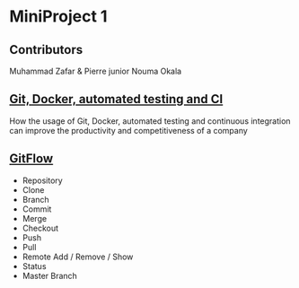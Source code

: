 # MiniProject 1


## Contributors
Muhammad Zafar & Pierre junior Nouma Okala


## [Git, Docker, automated testing and CI](/CI)
How the usage of Git, Docker, automated testing and continuous integration can improve the productivity and competitiveness of a company


## [GitFlow](/GitFlow.md)
* Repository
* Clone
* Branch
* Commit
* Merge
* Checkout
* Push
* Pull 
* Remote Add / Remove / Show
* Status
* Master Branch	
